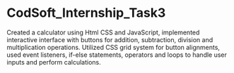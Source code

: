 # CodSoft_Internship_Task3
Created a calculator using Html CSS and JavaScript, implemented interactive interface with buttons for addition, subtraction, division and multiplication operations. Utilized CSS grid system for button alignments, used event listeners, if-else statements, operators and loops to handle user inputs and perform calculations.

